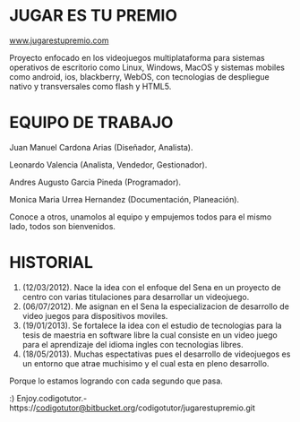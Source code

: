 JUGAR ES TU PREMIO
==================
www.jugarestupremio.com


Proyecto enfocado en los videojuegos multiplataforma para sistemas operativos 
de escritorio como Linux, Windows, MacOS y sistemas mobiles como android, ios, blackberry, WebOS,
con tecnologias de despliegue nativo y transversales como flash y HTML5.


EQUIPO DE TRABAJO
=================

Juan Manuel Cardona Arias (Diseñador, Analista).

Leonardo Valencia (Analista, Vendedor, Gestionador).

Andres Augusto Garcia Pineda (Programador).

Monica Maria Urrea Hernandez (Documentación, Planeación).

Conoce a otros, unamolos al equipo y empujemos todos para el mismo lado, todos son bienvenidos.


HISTORIAL
=================

1. (12/03/2012). Nace la idea con el enfoque del Sena en un proyecto
de centro con varias titulaciones para desarrollar un videojuego.
2. (06/07/2012). Me asignan en el Sena la especializacion de desarrollo de video juegos
para dispositivos moviles.
3. (19/01/2013). Se fortalece la idea con el estudio de tecnologias para la tesis
de maestria en software libre la cual consiste en un video juego para el aprendizaje
del idioma ingles con tecnologias libres.
4. (18/05/2013). Muchas espectativas pues el desarrollo de videojuegos es un entorno
que atrae muchisimo y el cual esta en pleno desarrollo.


Porque lo estamos logrando con cada segundo que pasa.


:) Enjoy.codigotutor.-
https://codigotutor@bitbucket.org/codigotutor/jugarestupremio.git
